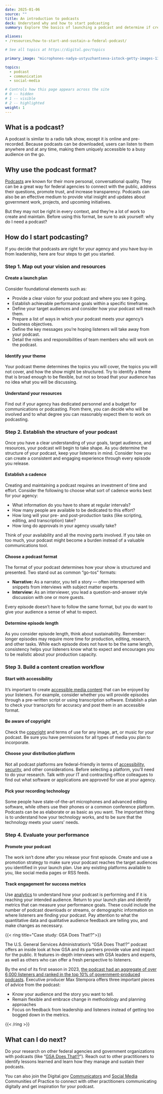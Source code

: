 ```yaml
---
date: 2025-01-06
source: ""
title: An introduction to podcasts
deck: Understand why and how to start podcasting
summary: Explore the basics of launching a podcast and determine if creating a podcast is right for your agency. 

aliases:
- /resources/how-to-start-and-sustain-a-federal-podcast/

# See all topics at https://digital.gov/topics

primary_image: "microphones-nadya-ustyuzhantseva-istock-getty-images-1365614872"

topics:
  - podcast
  - communication
  - social-media

# Controls how this page appears across the site
# 0 -- hidden
# 1 -- visible
# 2 -- highlighted
weight: 1
---
```

## What is a podcast?

A podcast is similar to a radio talk show, except it is online and pre-recorded. Because podcasts can be downloaded, users can listen to them anywhere and at any time, making them uniquely accessible to a busy audience on the go.

## Why use the podcast format?

[Podcasts](https://digital.gov/topics/podcast/) are known for their more personal, conversational quality. They can be a great way for federal agencies to connect with the public, address their questions, promote trust, and increase transparency. Podcasts can also be an effective medium to provide vital insight and updates about government work, projects, and upcoming initiatives.

But they may not be right in every context, and they’re a lot of work to create and maintain. Before using this format, be sure to ask yourself: why do I need a podcast?

## How do I start podcasting?

If you decide that podcasts are right for your agency and you have buy-in from leadership, here are four steps to get you started.

### Step 1. Map out your vision and resources

#### Create a launch plan 

Consider foundational elements such as:
- Provide a clear vision for your podcast and where you see it going. 
- Establish achievable performance goals within a specific timeframe. 
- Define your target audiences and consider how your podcast will reach them.
- Prepare a list of ways in which your podcast meets your agency’s business objectives.
- Define the key messages you’re hoping listeners will take away from your podcast.
- Detail the roles and responsibilities of team members who will work on the podcast. 

#### Identify your theme

Your podcast theme determines the topics you will cover, the topics you will not cover, and how the show might be structured. Try to identify a theme that is broad enough to be flexible, but not so broad that your audience has no idea what you will be discussing. 

#### Understand your resources

Find out if your agency has dedicated personnel and a budget for communications or podcasting. From there, you can decide who will be involved and to what degree you can reasonably expect them to work on podcasting.

### Step 2. Establish the structure of your podcast
Once you have a clear understanding of your goals, target audience, and resources, your podcast will begin to take shape. As you determine the structure of your podcast, keep your listeners in mind. Consider how you can create a consistent and engaging experience through every episode you release.

#### Establish a cadence

Creating and maintaining a podcast requires an investment of time and effort. Consider the following to choose what sort of cadence works best for your agency: 

- What information do you have to share at regular intervals? 
- How many people are available to be dedicated to this effort? 
- How long will your pre- and post-production tasks (like scripting, editing, and transcription) take?
- How long do approvals in your agency usually take? 

Think of your availability and all the moving parts involved. If you take on too much, your podcast might become a burden instead of a valuable communications tool.

#### Choose a podcast format

The format of your podcast determines how your show is structured and presented. Two stand out as common “go-tos” formats: 

- **Narrative:** As a narrator, you tell a story — often interspersed with snippets from interviews with subject matter experts. 
- **Interview:** As an interviewer, you lead a question-and-answer style discussion with one or more guests.

Every episode doesn’t have to follow the same format, but you do want to give your audience a sense of what to expect. 

#### Determine episode length

As you consider episode length, think about sustainability. Remember: longer episodes may require more time for production, editing, research, and other tasks. While each episode does not have to be the same length, consistency helps your listeners know what to expect and encourages you to be realistic about your production capacity.

### Step 3. Build a content creation workflow

#### Start with accessibility

It’s important to create [accessible media content](https://www.section508.gov/create/synchronized-media/) that can be enjoyed by your listeners. For example, consider whether you will provide episodes through a pre-written script or using transcription software. Establish a plan to check your transcripts for accuracy and post them in an accessible format.

#### Be aware of copyright

Check the [copyright](https://copyright.gov/what-is-copyright/) and terms of use for any image, art, or music for your podcast. Be sure you have permissions for all types of media you plan to incorporate.

#### Choose your distribution platform

Not all podcast platforms are federal-friendly in terms of [accessibility](https://digital.gov/topics/accessibility/), [security](https://digital.gov/topics/security/), and other considerations. Before selecting a platform, you’ll need to do your research. Talk with your IT and contracting office colleagues to find out what software or applications are approved for use at your agency.

#### Pick your recording technology

Some people have state-of-the-art microphones and advanced editing software, while others use their phones or a common conference platform. Podcasts can be as elaborate or as basic as you want. The important thing is to understand how your technology works, and to be sure that the technology meets your users’ needs.  

### Step 4. Evaluate your performance

#### Promote your podcast

The work isn’t done after you release your first episode. Create and use a promotion strategy to make sure your podcast reaches the target audiences you identified in your launch plan. Use any existing platforms available to you, like social media pages or RSS feeds.

#### Track engagement for success metrics

Use [analytics](https://digital.gov/topics/analytics/) to understand how your podcast is performing and if it is reaching your intended audience. Return to your launch plan and identify metrics that can measure your performance goals. These could include the number of podcast downloads or streams, or demographic information on where listeners are finding your podcast. Pay attention to what the quantitative data and qualitative audience feedback are telling you, and make changes as necessary.

{{< ring title="Case study: GSA Does That!?">}}

The U.S. General Services Administration’s “GSA Does That!?” podcast offers an inside look at how GSA and its partners provide value and impact for the public. It features in-depth interviews with GSA leaders and experts, as well as others who can offer a fresh perspective to listeners. 

By the end of its first season in 2023, [the podcast had an aggregate of over 6,000 listeners and ranked in the top 10% of government-produced podcasts](https://www.gsa.gov/blog/2024/02/28/gsa-podcast-launches-second-season-with-conversation-on-jobs-and-sustainability). Executive producer Max Stempora offers three important pieces of advice from the podcast: 

- Know your audience and the story you want to tell.
- Remain flexible and embrace change in methodology and planning approaches
- Focus on feedback from leadership and listeners instead of getting too bogged down in the metrics. 

{{< /ring >}}

## What can I do next?

Do your research on other federal agencies and government organizations with podcasts (like “[GSA Does That!?](https://www.gsa.gov/about-us/newsroom/listen-to-the-gsa-does-that-podcast)”). Reach out to other practitioners to identify lessons learned and learn how they manage and sustain their podcasts. 

You can also join the Digital.gov [Communicators](https://digital.gov/communities/communicators/) and [Social Media](https://digital.gov/communities/social-media/) Communities of Practice to connect with other practitioners communicating digitally and get inspiration for your podcast.


